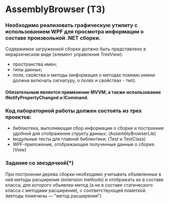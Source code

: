 # AssemblyBrowser (ТЗ)

### Необходимо реализовать графическую утилиту с использованием WPF для просмотра информации о составе произвольной .NET сборки. 
Содержимое загруженной сборки должно быть представлено в иерархическом виде (элемент управления TreeView): 
  - пространства имен; 
  - типы данных; 
  - поля, свойства и методы (информация о методах помимо имени должна включать сигнатуру, о полях и свойствах - тип).

#### Обязательным является применение MVVM, а также использование INotifyPropertyChanged и ICommand.

### Код лабораторной работы должен состоять из трех проектов:
  - библиотека, выполняющая сбор информации о сборке и построение удобной для отображения структу данных; (AssemblyBrowserLib)
  - модульные тесты для главной библиотеки; (Test и TestClass)
  - WPF-приложение, отображающее полученные данные о сборке.(View)

### Задание со звездочкой(*)
При построении дерева сборки необходимо учитывать объявленные в ней методы расширения (extension methods) и отображать их в составе класса, для которого объявлен метод
(а не в составе статического класса с методами расширения), с соответствующей пометкой. (методы помечены — "метод расширения")
